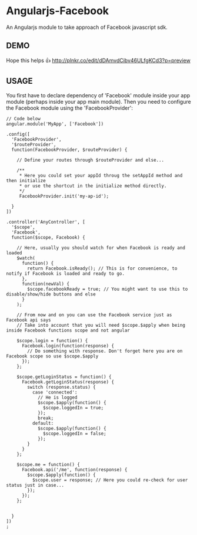 Angularjs-Facebook
==================

An Angularjs module to take approach of Facebook javascript sdk.

DEMO
----
Hope this helps :+1:
http://plnkr.co/edit/dDAmvdCibv46ULfgKCd3?p=preview

USAGE
-----
You first have to declare dependency of 'Facebook' module inside your app module (perhaps inside your app main module).
Then you need to configure the Facebook module using the 'FacebookProvider':
  
    // Code below
    angular.module('MyApp', ['Facebook'])
    
    .config([
      'FacebookProvider',
      '$routeProvider',
      function(FacebookProvider, $routeProvider) {
        
        // Define your routes through $routeProvider and else...
        
        /**
         * Here you could set your appId throug the setAppId method and then initialize
         * or use the shortcut in the initialize method directly.
         */
         FacebookProvider.init('my-ap-id');
        
      }
    ])
    
    .controller('AnyController', [
      '$scope',
      'Facebook',
      function($scope, Facebook) {
        
        // Here, usually you should watch for when Facebook is ready and loaded
        $watch(
          function() {
            return Facebook.isReady(); // This is for convenience, to notify if Facebook is loaded and ready to go.
          },
          function(newVal) {
            $scope.facebookReady = true; // You might want to use this to disable/show/hide buttons and else
          }
        );
        
        // From now and on you can use the Facebook service just as Facebook api says
        // Take into account that you will need $scope.$apply when being inside Facebook functions scope and not angular
        
        $scope.login = function() {
          Facebook.login(function(response) {
            // Do something with response. Don't forget here you are on Facebook scope so use $scope.$apply
          });
        };
        
        $scope.getLoginStatus = function() {
          Facebook.getLoginStatus(response) {
            switch (response.status) {
              case 'connected':
                // He is logged
                $scope.$apply(function() {
                  $scope.loggedIn = true;
                });
                break;
              default:
                $scope.$apply(function() {
                  $scope.loggedIn = false;
                });
            }
          }
        };
        
        $scope.me = function() {
          Facebook.api('/me', function(response) {
            $scope.$apply(function() {
              $scope.user = response; // Here you could re-check for user status just in case...
            });
          });
        };
        
        
      }
    ])
    ;
    
